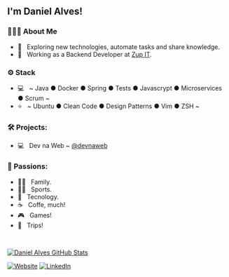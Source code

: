 <h2>I'm Daniel Alves!</h2>

<h3> 🧑🏻‍💻 About Me </h3>

- 🧑 &nbsp; Exploring new technologies, automate tasks and share knowledge.
- 💼 &nbsp; Working as a Backend Developer at [Zup IT](https://www.zup.com.br/).

<h3>⚙️ Stack</h3>

- 💻 &nbsp; ~ Java ● Docker ● Spring ● Tests ● Javascrypt ● Microservices ● Scrum ~
- ⭐ &nbsp; ~ Ubuntu ● Clean Code ● Design Patterns ● Vim ● ZSH ~

<h3>🛠️ Projects:</h3>

- 💻 &nbsp; Dev na Web ~ [@devnaweb](https://www.devnaweb.com)


<h3>🤩 Passions:</h3>

- 👨‍👩‍ &nbsp; Family.
- 🏃🏻 &nbsp; Sports.
- 🤖 &nbsp; Tecnology.
- ☕ &nbsp; Coffe, much!
- 🎮 &nbsp; Games!
- 🛬 &nbsp; Trips!
<br/>

[![Daniel Alves GitHub Stats](https://github-readme-stats.vercel.app/api?username=helpsdan&show_icons=true)](https://github.com/helpsdan)


<a href="https://www.devnaweb.com/"><img alt="Website" src="https://img.shields.io/badge/Website-linuxnaweb.com-green?style=flat&logo=google-chrome"></a>
<a href="https://www.linkedin.com/in/danaguiar/"><img alt="LinkedIn" src="https://img.shields.io/badge/LinkedIn-Gerson%20Carneiro-blue?style=flat&logo=linkedin"></a>
